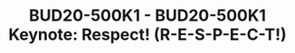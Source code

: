 ---
categories:
- BUD20
image:
  featured: 'true'
  path: https://static.linaro.org/connect/bud20/images/BUD20-500K1.png
session_id: BUD20-500K1
session_speakers:
- speaker_bio: Lawyer, with 25 years' experience in IT, Carlo has been involved in
    top class actions and litigation revolving around free and open source. Has been
    for more than 10 years General Counsel (external) to the Free Software Foundation
    Europe. Now he's serving in the IP&Open Source Advisory team at UNTIL (UN Initiative),
    is a partner of Open Chain, and a member of the legal team of the FSFE, as well
    as of the Legal Network (world largest, non partizan forum discussing Free and
    open source software).
  speaker_company: Array
  speaker_image: http://avatars.sched.co/f/18/10468627/avatar.jpg.320x320px.jpg?6af
  speaker_name: Carlo Piana
  speaker_position: Partner
  speaker_role: attendee, speaker
session_track: Open Source Development
tag: session
tags: Open Source Development
title: 'BUD20-500K1 - BUD20-500K1 Keynote: Respect! (R-E-S-P-E-C-T!)'
---